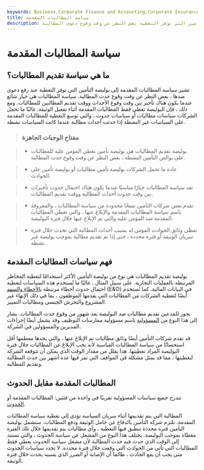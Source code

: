 ```yaml
---
keywords: Business,Corporate Finance and Accounting,Corporate Insurance
title: سياسة المطالبات المقدمة
description: سياسة المطالبات هي نوع من بوليصة التأمين التي توفر التغطية بغض النظر عن وقت وقوع دعوى المطالبة.
---
```


# سياسة المطالبات المقدمة
## ما هي سياسة تقديم المطالبات؟

تشير سياسة المطالبات المقدمة إلى بوليصة التأمين التي توفر التغطية عند رفع دعوى ضدها ، بغض النظر عن وقت وقوع حدث المطالبة. سياسة المطالبات هي خيار شائع عندما يكون هناك تأخير بين وقت وقوع الأحداث ووقت تقديم المطالبين للمطالبات. ومع ذلك ، فإن البوليصة تغطي فقط المطالبات المقدمة أثناء تفعيل الوثيقة. غالبًا ما تحمل الشركات سياسات مطالبات أو سياسات حدوث ، والتي توسع التغطية للمطالبات المقدمة على السياسات غير النشطة إذا حدثت أحداث مطالبة عندما كانت السياسات نشطة.

> ### مفتاح الوجبات الجاهزة

> - بوليصة تقديم المطالبات هي بوليصة تأمين تغطي المؤمن عليه للمطالبات على بوالص التأمين النشطة ، بغض النظر عن وقت وقوع حدث المطالبة.

> - عادة ما تحمل الشركات بوليصة تأمين مطالبات أو بوليصة تأمين على الحوادث.

> - تعد سياسة المطالبات خيارًا مناسبًا عندما يكون هناك احتمال حدوث تأخيرات بين وقت حدوث أحداث المطالبة ووقت تقديم المطالبات.

> - تقدم بعض شركات التأمين نسخًا محدودة من سياسة المطالبات ، والمعروفة باسم سياسة المطالبات المقدمة والإبلاغ عنها ، والتي تغطي المطالبات المقدمة ضد المؤمن عليه والتي تم الإبلاغ عنها خلال فترة البوليصة.

> - تغطي وثائق الحوادث المؤمن له بسبب أحداث المطالبة التي تحدث خلال فترة سريان الوثيقة أو فترة محددة ، حتى إذا تم تقديم مطالبة بموجب بوليصة غير نشطة.

>

>

## فهم سياسات المطالبات المقدمة

بوليصة تقديم المطالبات هي نوع من بوليصة التأمين الأكثر استخدامًا لتغطية المخاطر المرتبطة بالعمليات التجارية. على سبيل المثال ، غالبًا ما تُستخدم هذه السياسات لتغطية احتمال حدوث أخطاء مرتبطة [بالأخطاء والسهو](/errors-omissions-insurance) (E&O) في البيانات المالية. كما تُستخدم أيضًا لتغطية الشركات من المطالبات التي يقدمها الموظفون ، بما في ذلك الإنهاء غير المشروع والتحرش الجنسي ومطالبات التمييز.

يجوز للمدعين تقديم مطالبات ضد البوليصة بعد شهور من وقوع حدث المطالبات. يشار إلى هذا النوع من [المسؤولية](/liability) باسم مسؤولية ممارسات التوظيف وقد يشمل أيضًا إجراءات المديرين والمسؤولين في الشركة.

قد تقدم شركات التأمين أيضًا وثائق مطالبات تم الإبلاغ عنها ، والتي يجدها معظمها أقل استحسانًا من سياسة المطالبات القياسية لأنه يجب الإبلاغ عن المطالبات خلال فترة البوليصة المراد تغطيتها. هذا يقلل من مقدار الوقت الذي يمكن أن تتوقعه الشركة لتغطيتها ، مما قد يمثل مشكلة في المواقف التي تمر فيها عدة أشهر بين حدث المطالبة وتقديم المطالبة.

## المطالبات المقدمة مقابل الحدوث

تندرج جميع سياسات المسؤولية تقريبًا في واحدة من فئتين: المطالبات المقدمة أو [الحدوث](/occurrence-policy).

المطالبة التي يتم تقديمها أثناء سريان السياسة تؤدي إلى تغطية سياسة المطالبات المقدمة. تلتزم شركة التأمين بالدفاع عن حامل الوثيقة ودفع المطالبات. ستشمل بوليصة التأمين فترة محددة تنطبق فيها التغطية ، وأي مطالبات يتم تقديمها خلال تلك الفترة مغطاة بموجب البوليصة. يختلف هذا النوع من المشغل عن سياسة الحدوث ، والتي تستند إلى الوقت الذي حدث فيه حدث المطالبة لأن مشغل سياسة الحدوث يغطي فقط المطالبات التي تأتي من الحوادث التي وقعت خلال فترة محددة. لا تحدد سياسات الحدوث متى يجب أن يقع الحادث ، طالما أن الإصابة أو الضرر الذي يسببه يحدث خلال فترة الوثيقة.

